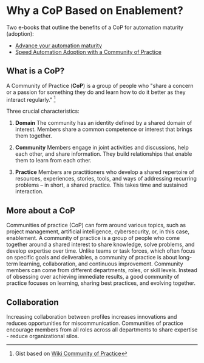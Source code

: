# Why a CoP Based on Enablement?

Two e-books that outline the benefits of a CoP for automation maturity (adoption):  

* [Advance your automation maturity](https://www.redhat.com/en/resources/automation-maturity-guide-ebook)  
* [Speed Automation Adoption with a Community of Practice](https://www.redhat.com/en/resources/automation-community-of-practice-ebook)

## What is a CoP?

A Community of Practice (**CoP**) is a group of people who "share a concern or a passion for something they do and learn how to do it better as they interact regularly."  [^1]

Three crucial characteristics:

1. **Domain**
The community has an identity defined by a shared domain of interest. Members share a common competence or interest that brings them together.  

2. **Community**
Members engage in joint activities and discussions, help each other, and share information. They build relationships that enable them to learn from each other.

3. **Practice**
Members are practitioners who develop a shared repertoire of resources, experiences, stories, tools, and ways of addressing recurring problems – in short, a shared practice. This takes time and sustained interaction.

## More about a CoP

Communities of practice (CoP) can form around various topics, such as project management, artificial intelligence, cybersecurity, or, in this case, enablement. A community of practice is a group of people who come together around a shared interest to share knowledge, solve problems, and develop expertise over time. Unlike teams or task forces, which often focus on specific goals and deliverables, a community of practice is about long-term learning, collaboration, and continuous improvement. Community members can come from different departments, roles, or skill levels. Instead of obsessing over achieving immediate results, a good community of practice focuses on learning, sharing best practices, and evolving together.

## Collaboration

Increasing collaboration between profiles increases innovations and reduces opportunities for miscommunication.   Communities of practice encourage members from all roles across all departments to share expertise - reduce organizational silos.

[^1]: Gist based on [Wiki Community of Practice](https://en.wikipedia.org/wiki/Community_of_practice)
